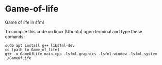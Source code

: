 # Game-of-life
Game of life in sfml

To compile this code on linux (Ubuntu) open terminal and type these comands:
```sudo apt update
sudo apt install g++ libsfml-dev
cd [path to Game_of_life]
g++ -o GameOfLife main.cpp -lsfml-graphics -lsfml-window -lsfml-system
./GameOfLife
